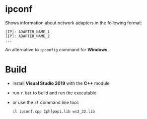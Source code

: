 # ipconf

Shows information about network adapters in the following format:

```
[IP]: ADAPTER_NAME_1
[IP]: ADAPTER_NAME_2
...
```

An alternative to `ipconfig` command for **Windows**.

# Build
- install **Visual Studio 2019** with the **C++** module
- run `r.bat` to build and run the executable
- or use the `cl` command line tool:

      cl ipconf.cpp Iphlpapi.lib ws2_32.lib
